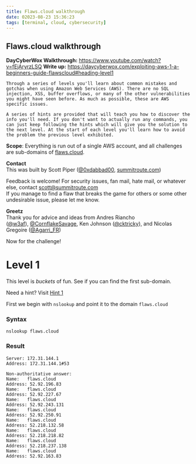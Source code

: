 ```yaml
---
title: Flaws.cloud walkthrough
date: 02023-08-23 15:36:23
tags: [terminal, cloud, cybersecurity]
---
```

## Flaws.cloud walkthrough

**DayCyberWox Walkthrough:** https://www.youtube.com/watch?v=fEjAryrzLSQ
**Write up:** https://daycyberwox.com/exploiting-aws-1-a-beginners-guide-flawscloud#heading-level1

```
Through a series of levels you'll learn about common mistakes and gotchas when using Amazon Web Services (AWS). There are no SQL injection, XSS, buffer overflows, or many of the other vulnerabilities you might have seen before. As much as possible, these are AWS specific issues.

A series of hints are provided that will teach you how to discover the info you'll need. If you don't want to actually run any commands, you can just keep following the hints which will give you the solution to the next level. At the start of each level you'll learn how to avoid the problem the previous level exhibited.

```

**Scope**: Everything is run out of a single AWS account, and all challenges are sub-domains of [flaws.cloud](https://flaws.cloud/).

**Contact**  
This was built by Scott Piper ([@0xdabbad00](https://twitter.com/0xdabbad00), [summitroute.com](https://summitroute.com/))

Feedback is welcome! For security issues, fan mail, hate mail, or whatever else, contact scott@summitroute.com  
If you manage to find a flaw that breaks the game for others or some other undesirable issue, please let me know.

**Greetz**  
Thank you for advice and ideas from Andres Riancho ([@w3af](https://twitter.com/w3af)), [@CornflakeSavage](https://twitter.com/CornflakeSavage), Ken Johnson ([@cktricky](https://twitter.com/cktricky)), and Nicolas Gregoire ([@Agarri_FR](https://twitter.com/Agarri_FR))

Now for the challenge!

# Level 1

This level is *buckets* of fun. See if you can find the first sub-domain.

Need a hint? Visit [Hint 1](https://flaws.cloud/hint1.html)

First we begin with  `nslookup` and point it to the domain `flaws.cloud`
### Syntax
```shell
nslookup flaws.cloud
```

### Result

```shell
Server: 172.31.144.1
Address: 172.31.144.1#53

Non-authoritative answer:
Name:   flaws.cloud
Address: 52.92.196.83
Name:   flaws.cloud
Address: 52.92.227.67
Name:   flaws.cloud
Address: 52.92.243.131
Name:   flaws.cloud
Address: 52.92.250.91
Name:   flaws.cloud
Address: 52.218.132.58
Name:   flaws.cloud
Address: 52.218.218.82
Name:   flaws.cloud
Address: 52.218.237.138
Name:   flaws.cloud
Address: 52.92.163.83
```
